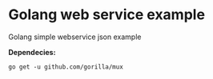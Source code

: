 # Golang web service example

Golang simple webservice json example

**Dependecies:**

```
go get -u github.com/gorilla/mux
```
